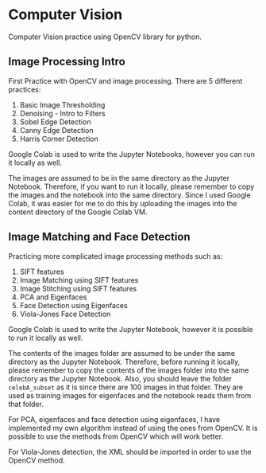 # Computer Vision

Computer Vision practice using OpenCV library for python.

## Image Processing Intro

First Practice with OpenCV and image processing. There are 5 different practices:

1. Basic Image Thresholding
2. Denoising - Intro to Filters
3. Sobel Edge Detection
4. Canny Edge Detection
5. Harris Corner Detection

Google Colab is used to write the Jupyter Notebooks, however you can run it locally as well.

The images are assumed to be in the same directory as the Jupyter Notebook. Therefore, if you want to run it locally, please remember to copy the images and the notebook into the same directory. Since I used Google Colab, it was easier for me to do this by uploading the images into the content directory of the Google Colab VM.

## Image Matching and Face Detection

Practicing more complicated image processing methods such as:

1. SIFT features
2. Image Matching using SIFT features
3. Image Stitching using SIFT features
4. PCA and Eigenfaces
5. Face Detection using Eigenfaces
6. Viola-Jones Face Detection

Google Colab is used to write the Jupyter Notebook, however it is possible to run it locally as well.

The contents of the images folder are assumed to be under the same directory as the Jupyter Notebook. Therefore, before running it locally, please remember to copy the contents of the images folder into the same directory as the Jupyter Notebook. Also, you should leave the folder `celebA_subset` as it is since there are 100 images in that folder. They are used as training images for eigenfaces and the notebook reads them from that folder.

For PCA, eigenfaces and face detection using eigenfaces, I have implemented my own algorithm instead of using the ones from OpenCV. It is possible to use the methods from OpenCV which will work better.

For Viola-Jones detection, the XML should be imported in order to use the OpenCV method.
